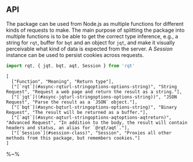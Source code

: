 ## API

The package can be used from Node.js as multiple functions for different kinds of requests to make. The main purpose of splitting the package into multiple functions is to be able to get the correct type inference, e.g., a string for `rqt`, buffer for `bqt` and an object for `jqt`, and make it visually perceivable what kind of data is expected from the server. A _Session_ instance can be used to persist cookies across requests.

```js
import rqt, { jqt, bqt, aqt, Session } from 'rqt'
```

<!-- ```table-MACRO Requests
  `$1`, $2, $3
``` -->

```table Requests
[
  ["Function", "Meaning", "Return type"],
  ["[`rqt`](#async-rqturl-stringoptions-options-string)", "String Request", "Request a web page and return the result as a string."],
  ["[`jqt`]((#async-jqturl-stringoptions-options-string))", "JSON Request", "Parse the result as a `JSON` object."],
  ["[`bqt`](#async-bqturl-stringoptions-options-string)", "Binary Request", "The result will be returned as a buffer."],
  ["[`aqt`](#async-aqturl-stringoptions-aqtoptions-aqtreturn)", "Advanced Request", "In addition to the body, the result will contain headers and status, an alias for `@rqt/aqt`."],
  ["[`Session`](#session-class)", "Session", "Proxies all other methods from this package, but remembers cookies."]
]
```

%~%

  <!-- ["`sqt`", "Stream Request", "Result is returned as a stream."], -->
